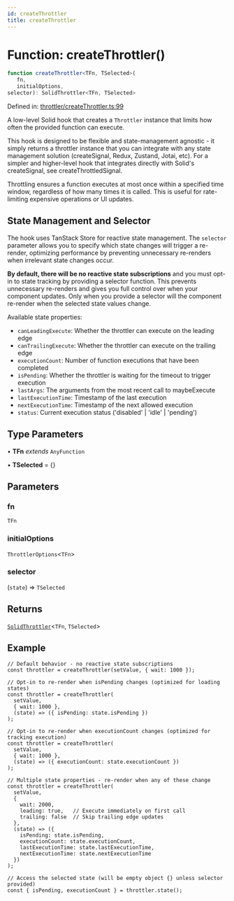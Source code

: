 ```yaml
---
id: createThrottler
title: createThrottler
---
```


<!-- DO NOT EDIT: this page is autogenerated from the type comments -->

# Function: createThrottler()

```ts
function createThrottler<TFn, TSelected>(
   fn, 
   initialOptions, 
selector): SolidThrottler<TFn, TSelected>
```

Defined in: [throttler/createThrottler.ts:99](https://github.com/TanStack/persister/blob/main/packages/solid-persister/src/throttler/createThrottler.ts#L99)

A low-level Solid hook that creates a `Throttler` instance that limits how often the provided function can execute.

This hook is designed to be flexible and state-management agnostic - it simply returns a throttler instance that
you can integrate with any state management solution (createSignal, Redux, Zustand, Jotai, etc). For a simpler and higher-level hook that
integrates directly with Solid's createSignal, see createThrottledSignal.

Throttling ensures a function executes at most once within a specified time window,
regardless of how many times it is called. This is useful for rate-limiting
expensive operations or UI updates.

## State Management and Selector

The hook uses TanStack Store for reactive state management. The `selector` parameter allows you
to specify which state changes will trigger a re-render, optimizing performance by preventing
unnecessary re-renders when irrelevant state changes occur.

**By default, there will be no reactive state subscriptions** and you must opt-in to state
tracking by providing a selector function. This prevents unnecessary re-renders and gives you
full control over when your component updates. Only when you provide a selector will the
component re-render when the selected state values change.

Available state properties:
- `canLeadingExecute`: Whether the throttler can execute on the leading edge
- `canTrailingExecute`: Whether the throttler can execute on the trailing edge
- `executionCount`: Number of function executions that have been completed
- `isPending`: Whether the throttler is waiting for the timeout to trigger execution
- `lastArgs`: The arguments from the most recent call to maybeExecute
- `lastExecutionTime`: Timestamp of the last execution
- `nextExecutionTime`: Timestamp of the next allowed execution
- `status`: Current execution status ('disabled' | 'idle' | 'pending')

## Type Parameters

• **TFn** *extends* `AnyFunction`

• **TSelected** = \{\}

## Parameters

### fn

`TFn`

### initialOptions

`ThrottlerOptions`\<`TFn`\>

### selector

(`state`) => `TSelected`

## Returns

[`SolidThrottler`](../../../../interfaces/solidthrottler.md)\<`TFn`, `TSelected`\>

## Example

```tsx
// Default behavior - no reactive state subscriptions
const throttler = createThrottler(setValue, { wait: 1000 });

// Opt-in to re-render when isPending changes (optimized for loading states)
const throttler = createThrottler(
  setValue,
  { wait: 1000 },
  (state) => ({ isPending: state.isPending })
);

// Opt-in to re-render when executionCount changes (optimized for tracking execution)
const throttler = createThrottler(
  setValue,
  { wait: 1000 },
  (state) => ({ executionCount: state.executionCount })
);

// Multiple state properties - re-render when any of these change
const throttler = createThrottler(
  setValue,
  {
    wait: 2000,
    leading: true,   // Execute immediately on first call
    trailing: false  // Skip trailing edge updates
  },
  (state) => ({
    isPending: state.isPending,
    executionCount: state.executionCount,
    lastExecutionTime: state.lastExecutionTime,
    nextExecutionTime: state.nextExecutionTime
  })
);

// Access the selected state (will be empty object {} unless selector provided)
const { isPending, executionCount } = throttler.state();
```
